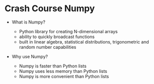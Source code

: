 # Crash Course Numpy

- What is Numpy?

    - Python library for creating N-dimensional arrays
    - ability to quickly broadcast functions
    - built in linear algebra, statistical distributions, trigonometric and random number capabilities

- Why use Numpy?

    - Numpy is faster than Python lists
    - Numpy uses less memory than Python lists
    - Numpy is more convenient than Python lists
